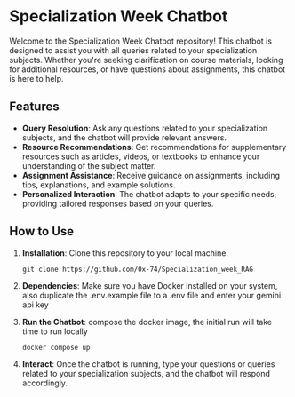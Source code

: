# Specialization Week Chatbot

Welcome to the Specialization Week Chatbot repository! This chatbot is designed to assist you with all queries related to your specialization subjects. Whether you're seeking clarification on course materials, looking for additional resources, or have questions about assignments, this chatbot is here to help.

## Features

- **Query Resolution**: Ask any questions related to your specialization subjects, and the chatbot will provide relevant answers.
- **Resource Recommendations**: Get recommendations for supplementary resources such as articles, videos, or textbooks to enhance your understanding of the subject matter.
- **Assignment Assistance**: Receive guidance on assignments, including tips, explanations, and example solutions.
- **Personalized Interaction**: The chatbot adapts to your specific needs, providing tailored responses based on your queries.

## How to Use

1. **Installation**: Clone this repository to your local machine.

    ```
    git clone https://github.com/0x-74/Specialization_week_RAG
    ```

2. **Dependencies**: Make sure you have Docker installed on your system, also duplicate the .env.example file to a .env file and enter your gemini api key

3. **Run the Chatbot**: compose the docker image, the initial run will take time to run locally 

    ```
    docker compose up
    ```

4. **Interact**: Once the chatbot is running, type your questions or queries related to your specialization subjects, and the chatbot will respond accordingly.
